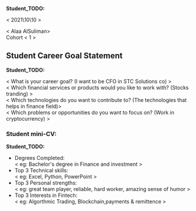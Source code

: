 __Student_TODO:__  

< 2021\10\10 >

< Alaa AlSuliman>  
Cohort < 1 >


## Student Career Goal Statement 

   __Student_TODO:__ 
 
  < What is your career goal? (I want to be CFO in STC Solutions co) >  
  < Which financial services or products would you like to work with? (Stocks tranding) >  
  < Which technologies do you want to contribute to? (The technologies that helps in finance field)>  
  < Which problems or opportunities do you want to focus on? (Work in cryptocurrency) >  

### Student mini-CV:

  __Student_TODO:__

  - Degrees Completed:    
        < eg: Bachelor's degree in Finance and investment  >
  - Top 3 Technical skills:    
        < eg: Excel, Python, PowerPoint >
  - Top 3 Personal strengths:   
       < eg: great team player, reliable, hard worker, amazing sense of humor >
  - Top 3 Interests in Fintech:    
       < eg: Algorthmic Trading, Blockchain,payments & remittence  >